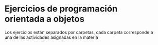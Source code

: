 # Ejercicios de programación orientada a objetos

Los ejercicios están separados por carpetas, cada carpeta corresponde a una de las actividades asignadas en la materia
